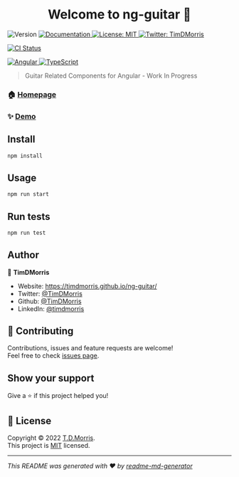 <h1 align="center">Welcome to ng-guitar 👋</h1>
<p>
  <img alt="Version" src="https://img.shields.io/badge/version-0.0.0-blue.svg?cacheSeconds=2592000" />
  <a href="http://localhost:4200" target="_blank">
    <img alt="Documentation" src="https://img.shields.io/badge/documentation-yes-brightgreen.svg" />
  </a>
  <a href="http://localhost:4200" target="_blank">
    <img alt="License: MIT" src="https://img.shields.io/badge/License-MIT-yellow.svg" />
  </a>
  <a href="https://twitter.com/TimDMorris" target="_blank">
    <img alt="Twitter: TimDMorris" src="https://img.shields.io/twitter/follow/TimDMorris.svg?style=social" />
  </a>
</p>

<p>

[![CI Status](https://github.com/TimDMorris/ng-guitar/workflows/build-and-deploy/badge.svg)](https://github.com/TimDMorris/ng-guitar/actions)

</p>

<p>
  <a href="https://angular.io/" target="_blank">
    <img alt="Angular" src="https://img.shields.io/badge/angular-%23DD0031.svg?style=for-the-badge&logo=angular&logoColor=white" />
  </a>
    <a href="https://www.typescriptlang.org/" target="_blank">
    <img alt="TypeScript" src="https://img.shields.io/badge/typescript-%23007ACC.svg?style=for-the-badge&logo=typescript&logoColor=white" />
  </a>
</p>

> Guitar Related Components for Angular - Work In Progress

### 🏠 [Homepage](https://timdmorris.github.io/ng-guitar/)

### ✨ [Demo](https://timdmorris.github.io/ng-guitar/)

## Install

```sh
npm install
```

## Usage

```sh
npm run start
```

## Run tests

```sh
npm run test
```

## Author

👤 **TimDMorris**

- Website: <https://timdmorris.github.io/ng-guitar/>
- Twitter: [@TimDMorris](https://twitter.com/TimDMorris)
- Github: [@TimDMorris](https://github.com/TimDMorris)
- LinkedIn: [@timdmorris](https://linkedin.com/in/timdmorris)

## 🤝 Contributing

Contributions, issues and feature requests are welcome!<br />Feel free to check [issues page](https://github.com/TimDMorris/ng-guitar/issues).

## Show your support

Give a ⭐️ if this project helped you!

## 📝 License

Copyright © 2022 [T.D.Morris](https://github.com/TimDMorris).<br />
This project is [MIT](http://localhost:4200) licensed.

---

_This README was generated with ❤️ by [readme-md-generator](https://github.com/kefranabg/readme-md-generator)_
